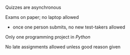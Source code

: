 Quizzes are asynchronous

Exams on paper; no laptop allowed
- once one person submits, no new test-takers allowed

Only one programming project in *Python*

No late assignments allowed unless good reason given